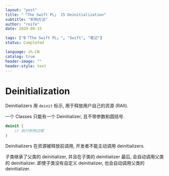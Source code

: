 ```yaml
---
layout: "post"
title: "「The Swift PL」 15 Deinitialization"
subtitle: "析构方法"
author: "roife"
date: 2020-09-15

tags: ["B「The Swift PL」", "Swift", "笔记"]
status: Completed

language: zh-CN
catalog: true
header-image: ""
header-style: text
---
```


# Deinitialization

Deinitializers 用 `deinit` 标示, 用于释放用户自己的资源 (RAII).

一个 Classes 只能有一个 Deinitializer, 且不带参数和圆括号.

```swift
deinit {
    // 执行析构过程
}
```

Deinitializers 在资源被释放前调用, 开发者不能主动调用 deinitializers.

子类继承了父类的 deinitializer, 并且在子类的 deinitializer 最后, 会自动调用父类的 deinitializer. 即使子类没有自定义 deinitializer, 也会自动调用父类的 deinitializer.
